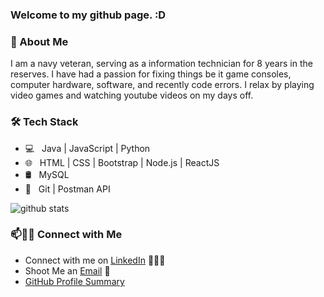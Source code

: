 ### Welcome to my github page. :D
### 💬 About Me
I am a navy veteran, serving as a information technician for 8 years in the reserves. I have had a passion for fixing things be it game consoles, computer hardware, software, and recently code errors. I relax by playing video games and watching youtube videos on my days off. 
<!--
**Awy64/Awy64** is a ✨ _special_ ✨ repository because its `README.md` (this file) appears on your GitHub profile.

Here are some ideas to get you started:

- 🔭 I’m currently working on ...
- 🌱 I’m currently learning ...
- 👯 I’m looking to collaborate on ...
- 🤔 I’m looking for help with ...
- 💬 Ask me about ...
- 📫 How to reach me: ...
- 😄 Pronouns: ...
- ⚡ Fun fact: ...
-->

<h3>🛠 Tech Stack</h3>

- 💻 &nbsp; Java | JavaScript | Python 
- 🌐 &nbsp; HTML | CSS | Bootstrap | Node.js | ReactJS
- 🛢 &nbsp; MySQL
- 🔧 &nbsp; Git | Postman API 

![github stats](https://github-readme-stats.vercel.app/api?username=Awy64&show_icons=true)


### 📫🤝🏻 Connect with Me

 - Connect with me on [LinkedIn](https://www.linkedin.com/in/adam-w-young1/) 👨🏻‍💻
 - Shoot Me an [Email](mailto:adam.w.young1@gmail.com) 💌
 - [GitHub Profile Summary](https://profile-summary-for-github.com/user/Awy64)
